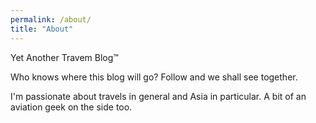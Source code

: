 ```yaml
---
permalink: /about/
title: "About"
---
```


Yet Another Travem Blog™️

Who knows where this blog will go? Follow and we shall see together.

I'm passionate about travels in general and Asia in particular. A bit of an aviation geek on the side too.
